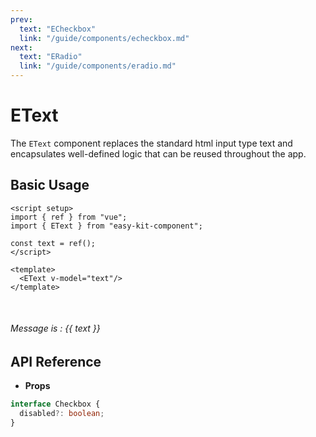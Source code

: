 ```yaml
---
prev:
  text: "ECheckbox"
  link: "/guide/components/echeckbox.md"
next:
  text: "ERadio"
  link: "/guide/components/eradio.md"
---
```


<script setup lang="ts">
import { EText } from "../../../src/index.ts";
import ExampleLayout from "../../utils/ExampleLayout.vue";
import { ref } from "vue";

const text = ref();
</script>

# EText

The `EText` component replaces the standard html input type text and encapsulates well-defined logic that can be reused throughout the app.

## Basic Usage

```vue-html
<script setup>
import { ref } from "vue";
import { EText } from "easy-kit-component";

const text = ref();
</script>

<template>
  <EText v-model="text"/>
</template>
```

<ExampleLayout>
  <EText id="text" v-model="text"/>
  <br/>
  <h6>Message is : {{ text }}</h6>
</ExampleLayout>


## API Reference

- **Props**

```ts
interface Checkbox {
  disabled?: boolean;
}
```
